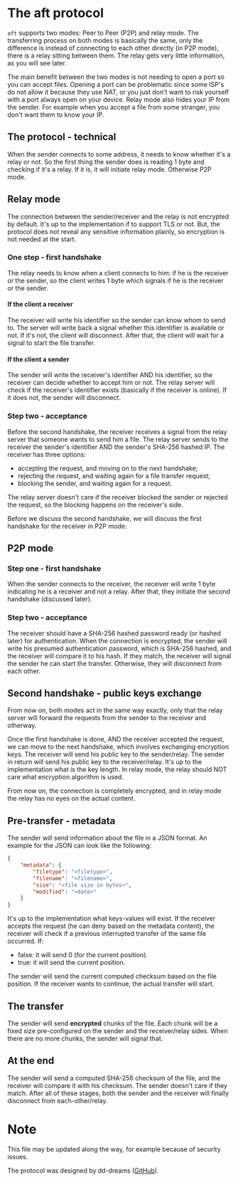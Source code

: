 # The aft protocol
`aft` supports two modes: Peer to Peer (P2P) and relay mode.
The transferring process on both modes is basically the same, only the difference is instead of connecting to each other directly (in P2P mode), there is a relay sitting between them. The relay gets very little information, as you will see later.

The main benefit between the two modes is not needing to open a port so you can accept files. Opening a port can be problematic since some ISP's do not allow it because they use NAT, or you just don't want to risk yourself with a port always open on your device. Relay mode also hides your IP from the sender. For example when you accept a file from some stranger, you don't want them to know your IP.

## The protocol - technical
When the sender connects to some address, it needs to know whether it's a relay or not. So the first thing the sender does is reading 1 byte and checking if it's a relay. If it is, it will initiate relay mode. Otherwise P2P mode.

## Relay mode
The connection between the sender/receiver and the relay is not encrypted by default. It's up to the implementation if to support TLS or not. But, the protocol does not reveal any sensitive information plainly, so encryption is not needed at the start.

### One step - first handshake
The relay needs to know when a client connects to him: if he is the receiver or the sender, so the client writes 1 byte which signals if he is the receiver or the sender.

#### If the client a receiver
The receiver will write his identifier so the sender can know whom to send to. The server will write back a signal whether this identifier is available or not. If it's not, the client will disconnect. After that, the client will wait for a signal to start the file transfer.

#### If the client a sender
The sender will write the receiver's identifier AND his identifier, so the receiver can decide whether to accept him or not. The relay server will check if the receiver's identifier exists (basically if the receiver is online). If it does not, the sender will disconnect.

### Step two - acceptance
Before the second handshake, the receiver receives a signal from the relay server that someone wants to send him a file. The relay server sends to the receiver the sender's identifier AND the sender's SHA-256 hashed IP. The receiver has three options:
- accepting the request, and moving on to the next handshake;
- rejecting the request, and waiting again for a file transfer request;
- blocking the sender, and waiting again for a request.

The relay server doesn't care if the receiver blocked the sender or rejected the request, so the blocking happens on the receiver's side.

Before we discuss the second handshake, we will discuss the first handshake for the receiver in P2P mode:

## P2P mode

### Step one - first handshake
When the sender connects to the receiver, the receiver will write 1 byte indicating he is a receiver and not a relay. After that, they initiate the second handshake (discussed later).

### Step two - acceptance
The receiver should have a SHA-256 hashed password ready (or hashed later) for authentication. When the connection is encrypted, the sender will write his presumed authentication password, which is SHA-256 hashed, and the receiver will compare it to his hash. If they match, the receiver will signal the sender he can start the transfer. Otherwise, they will disconnect from each other.

## Second handshake - public keys exchange
From now on, both modes act in the same way exactly, only that the relay server will forward the requests from the sender to the receiver and otherway.

Once the first handshake is done, AND the receiver accepted the request, we can move to the next handshake, which involves exchanging encryption keys. The receiver will send his public key to the sender/relay. The sender in return will send his public key to the receiver/relay. It's up to the implementation what is the key length. In relay mode, the relay should NOT care what encryption algorithm is used.

From now on, the connection is completely encrypted, and in relay mode the relay has no eyes on the actual content.

## Pre-transfer - metadata
The sender will send information about the file in a JSON format. An example for the JSON can look like the following:
```json
{
	"metadata": {
		"filetype": "<filetype>",
		"filename": "<filename>",
		"size": "<file size in bytes>",
		"modified": "<date>"
	}
}
```
It's up to the implementation what keys-values will exist.
If the receiver accepts the request (he can deny based on the metadata content), the receiver will check if a previous interrupted transfer of the same file occurred. If:
- false: it will send 0 (for the current position).
- true: it will send the current position.

The sender will send the current computed checksum based on the file position. If the receiver wants to continue, the actual transfer will start.

## The transfer
The sender will send **encrypted** chunks of the file. Each chunk will be a fixed size pre-configured on the sender and the receiver/relay sides. When there are no more chunks, the sender will signal that.

## At the end
The sender will send a computed SHA-256 checksum of the file, and the receiver will compare it with his checksum. The sender doesn't care if they match. After all of these stages, both the sender and the receiver will finally disconnect from each-other/relay.

# Note
This file may be updated along the way, for example because of security issues.

The protocol was designed by dd-dreams ([GitHub](https://github.com/dd-dreams "GitHub")).

